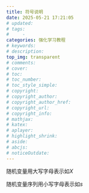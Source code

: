 ```yaml
---
title: 符号说明
date: 2025-05-21 17:21:05
# updated:
# tags:
#     - 
categories: 强化学习教程
# keywords:
# description:
top_img: transparent
# comments:
# cover:
# toc:
# toc_number:
# toc_style_simple:
# copyright:
# copyright_author:
# copyright_author_href:
# copyright_url:
# copyright_info:
# mathjax:
# katex:
# aplayer:
# highlight_shrink:
# aside:
# abcjs:
# noticeOutdate:
---
```


随机变量用大写字母表示如$X$

随机变量序列用小写字母表示如$s$
